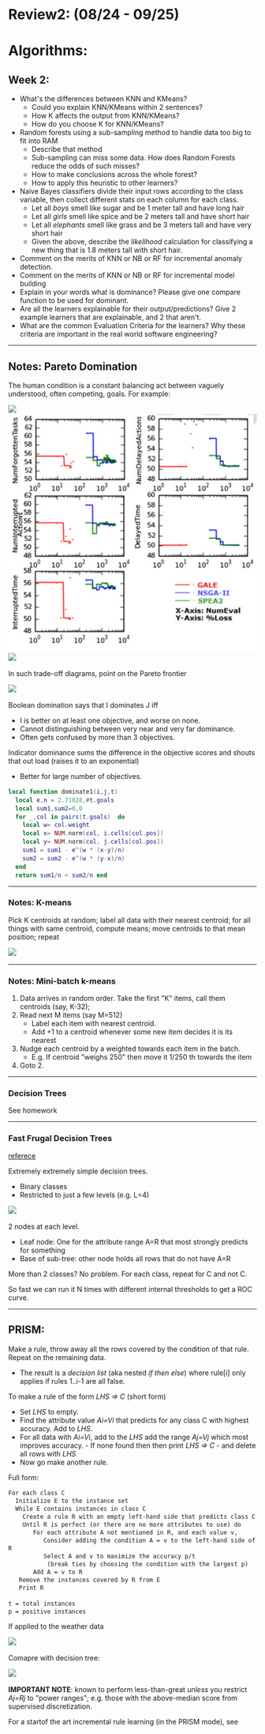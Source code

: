 

# Review2:  (08/24 - 09/25)

   


# Algorithms:

## Week 2:

- What's the differences between KNN and KMeans?
   - Could you explain KNN/KMeans within 2 sentences?
   - How K affects the output from KNN/KMeans? 
   - How do you choose K for KNN/KMeans?
- Random forests using a sub-sampling method to handle data too big to fit into RAM
    - Describe that method
    - Sub-sampling can miss some data. How does Random Forests reduce the odds of such misses?
    - How to make conclusions across the whole forest?
    - How to apply this heuristic to other learners?
- Naive Bayes classifiers divide their input rows according to the class variable, then collect different stats on each column for each class.
    - Let all _boys_ smell like sugar and be 1 meter tall and have long hair 
    - Let all _girls_ smell like spice and be 2 meters tall and have short hair
    - Let all _elephants_ smell like grass and be 3 meters tall and have very short hair
    - Given the above, describe the _likelihood_ calculation for classifying a new thing that is 1.8 meters tall with short hair.
- Comment on the merits of KNN or NB or RF for incremental anomaly detection.
- Comment on the merits of KNN or NB or RF for incremental model building
- Explain in your words what is dominance? Please give one compare function to be used for dominant.
- Are all the learners explainable for their output/predictions? Give 2 example learners that are explainable, and 2 that aren't.
- What are the common Evaluation Criteria for the learners? Why these criteria are important in the real world software engineering?

------
## Notes: Pareto Domination

The human condition is a constant balancing act between vaguely understood, often competing, goals. For example:

<img class="pure-img displayed"  src="https://camo.githubusercontent.com/51986c44f5eb582702e759f234fb9b411790c261/68747470733a2f2f696e666f736369656e63652e6570666c2e63682f7265636f72642f3135333637342f66696c65732f33345f323031305f53696d4275696c6425323047416f7074696d697a5f312e706e67">
<img class="pure-img displayed" src="https://github.com/txt/ase16/raw/master/img/planes.png">
<img class="pure-img displayed" src="https://camo.githubusercontent.com/eb13a3bf97a652a525b29da0c175caa541c630e6/687474703a2f2f696d6167652e736c696465736861726563646e2e636f6d2f6d756c74696f626a6563746976656f7074696d697a6174696f6e616e6474726164656f6666737573696e6770617265746f6f7074696d616c6974792d3131303331313230303135352d70687061707030322f39352f6d756c74696f626a6563746976652d6f7074696d697a6174696f6e2d616e642d74726164652d6f6666732d7573696e672d70617265746f2d6f7074696d616c6974792d322d3732382e6a70673f63623d31333739393833363937">

In such trade-off diagrams, point on the Pareto frontier


<img class="pure-img displayed" src="https://raw.githubusercontent.com/txt/ase16/master/img/pareto1.png">

Boolean domination says that I dominates J iff

- I is better on at least one objective, and worse on none.
- Cannot distinguishing between very near and very far dominance.
- Often gets confused by more than 3 objectives.

Indicator dominance sums the difference in the objective scores and shouts that out load (raises it to an exponential)

- Better for large number of objectives.

```lua
local function dominate1(i,j,t)
  local e,n = 2.71828,#t.goals
  local sum1,sum2=0,0
  for _,col in pairs(t.goals)  do
    local w= col.weight
    local x= NUM.norm(col, i.cells[col.pos])
    local y= NUM.norm(col, j.cells[col.pos])
    sum1 = sum1 - e^(w * (x-y)/n)
    sum2 = sum2 - e^(w * (y-x)/n) 
  end 
  return sum1/n < sum2/n end
```


------

###  Notes: K-means 

Pick K centroids at random; label all data with their nearest centroid; for all things with same centroid, compute means; move centroids to that mean position; repeat

<img class="pure-img displayed"  src="https://ds055uzetaobb.cloudfront.net/image_optimizer/ff1732816ba08239c0d3b200c3a9708070885705.jpg">

-----

### Notes: Mini-batch k-means

1. Data arrives in random order. Take the first "K" items, call them centroids (say, K-32);
2. Read next M items (say M=512)
     - Label each item with nearest centroid. 
     - Add +1 to a centroid whenever some new item decides it is its nearest
4. Nudge each centroid by a weighted towards each item in the batch. 
     - E.g. If centroid "weighs 250" then move it 1/250 th towards the item
5. Goto 2.     

------

### Decision Trees

See homework

----

### Fast Frugal Decision Trees

[referece](http://fastandfrugal.com/)

Extremely extremely simple decision trees. 

- Binary classes
- Restricted to just a few levels (e.g. L=4)

<img class="pure-img displayed"  src="https://snag.gy/9iOGeb.jpg">

2 nodes at each level. 

- Leaf node: One for the attribute range A=R that most strongly predicts for something
- Base of sub-tree: other node holds all rows that do not have A=R

More than 2 classes? No problem. For each class, repeat for C and not C.

So fast we can run it N times with different internal thresholds to get a ROC curve.

----

## PRISM:

Make a rule, throw away all the rows covered by the condition of that rule. Repeat on the remaining data.

- The result is a _decision list_ (aka nested _if then else_)  where rule[i] only applies if rules 1..i-1 are all false.

To make a rule of the form _LHS &rArr; C_ (short form)

- Set _LHS_ to empty.
- Find the attribute value _Ai=Vi_ that predicts for any class C with highest accuracy. Add to _LHS_.
- For all data with _Ai=Vi_, add to the _LHS_ add the range _Aj=Vj_ which most improves accuracy. 
       - If none found then  then print _LHS  &rArr; C_
       - and delete all rows with _LHS_
- Now go make another rule.

Full form:

```
For each class C
  Initialize E to the instance set
  While E contains instances in class C
    Create a rule R with an empty left-hand side that predicts class C
    Until R is perfect (or there are no more attributes to use) do
       For each attribute A not mentioned in R, and each value v,
          Consider adding the condition A = v to the left-hand side of R
          Select A and v to maximize the accuracy p/t
           (break ties by choosing the condition with the largest p)
       Add A = v to R
   Remove the instances covered by R from E
   Print R

t = total instances
p = positive instances
```

If applied to the weather data

<img class="pure-img displayed"  src="https://lh3.googleusercontent.com/ukEXoJRNKiJ1r4jHM5PEC4smvZKSY6fm9FeDy9B6OeYTzQQMUOrD6ZnsYcL9vLmIZT3xnDrFENO8-79N7fdT0ButCJwSbYhp41K3BnNwpOwumfKLN0z-LfwbBZn0Qc6ce4p6dH20eHqi8NJopA">

Comapre with decision tree:

<img class="pure-img displayed"  src="https://lh5.googleusercontent.com/M3EFzbiJrO81Yvpibpe8fUijSbw2w_GXbrQJ01MGzReUK_DNp4KvahP5YM2l4FCf-WCU_ii7izdWLBtkONdTZq1VEJ8Mw73Lfmm2x9RocktsDZT5eYb51Yb8ef2BUv0OJqXMncuXJvvpj0Hh_Q">

**IMPORTANT NOTE**: known to perform less-than-great _unless_ you restrict _Aj=Rj_ to "power ranges"; e.g. those with the above-median score from supervised discretization. 

For a startof the art incremental rule learning (in the PRISM mode), see 
